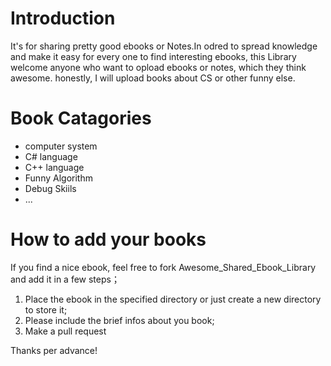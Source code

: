 # Introduction
It's for sharing pretty good ebooks or Notes.In odred to spread knowledge and make it easy for every one to find interesting ebooks, this Library welcome anyone who want to opload ebooks or notes, which they think awesome.
honestly, I will upload books about CS or other funny else.

# Book Catagories
* computer system
* C# language
* C++ language
* Funny Algorithm
* Debug Skiils
* ...

# How to add your books
If you find a nice ebook, feel free to fork Awesome_Shared_Ebook_Library and add it in a few steps；
1. Place the ebook in the specified directory or just create a new directory to store it;
2. Please include the brief infos about you book;
3. Make a pull request

Thanks per advance!
